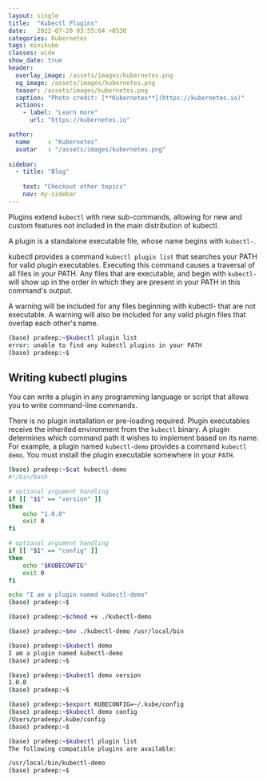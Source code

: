 ```yaml
---
layout: single
title:  "Kubectl Plugins"
date:   2022-07-20 03:55:04 +0530
categories: Kubernetes
tags: minikube 
classes: wide
show_date: true
header:
  overlay_image: /assets/images/kubernetes.png
  og_image: /assets/images/kubernetes.png
  teaser: /assets/images/kubernetes.png
  caption: "Photo credit: [**Kubernetes**](https://kubernetes.io)"
  actions:
    - label: "Learn more"
      url: "https://kubernetes.io"

author:
  name     : "Kubernetes"
  avatar   : "/assets/images/kubernetes.png"
 
sidebar:
  - title: "Blog"
 
    text: "Checkout other topics"
    nav: my-sidebar
---
```


Plugins extend `kubectl` with new sub-commands, allowing for new and custom features not included in the main distribution of kubectl.

A plugin is a standalone executable file, whose name begins with `kubectl-`.

kubectl provides a command `kubectl plugin list` that searches your PATH for valid plugin executables. Executing this command causes a traversal of all files in your PATH. Any files that are executable, and begin with `kubectl-` will show up in the order in which they are present in your PATH in this command's output.

A warning will be included for any files beginning with kubectl- that are not executable. A warning will also be included for any valid plugin files that overlap each other's name.

```sh
(base) pradeep:~$kubectl plugin list
error: unable to find any kubectl plugins in your PATH
(base) pradeep:~$
```

## Writing kubectl plugins

You can write a plugin in any programming language or script that allows you to write command-line commands.

There is no plugin installation or pre-loading required. Plugin executables receive the inherited environment from the `kubectl` binary. A plugin determines which command path it wishes to implement based on its name. For example, a plugin named `kubectl-demo` provides a command `kubectl demo`. You must install the plugin executable somewhere in your `PATH`.

```sh
(base) pradeep:~$cat kubectl-demo 
#!/bin/bash

# optional argument handling
if [[ "$1" == "version" ]]
then
    echo "1.0.0"
    exit 0
fi

# optional argument handling
if [[ "$1" == "config" ]]
then
    echo "$KUBECONFIG"
    exit 0
fi

echo "I am a plugin named kubectl-demo"
(base) pradeep:~$
```

```sh
(base) pradeep:~$chmod +x ./kubectl-demo 
```

```sh
(base) pradeep:~$mv ./kubectl-demo /usr/local/bin 
```

```sh
(base) pradeep:~$kubectl demo
I am a plugin named kubectl-demo
(base) pradeep:~$
```

```sh
(base) pradeep:~$kubectl demo version
1.0.0
(base) pradeep:~$
```

```sh
(base) pradeep:~$export KUBECONFIG=~/.kube/config
(base) pradeep:~$kubectl demo config             
/Users/pradeep/.kube/config
(base) pradeep:~$
```

```sh
(base) pradeep:~$kubectl plugin list
The following compatible plugins are available:

/usr/local/bin/kubectl-demo
(base) pradeep:~$
```